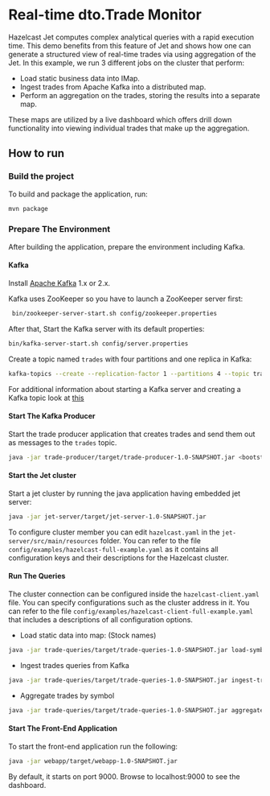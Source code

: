 # Real-time dto.Trade Monitor

Hazelcast Jet computes complex analytical queries with a rapid execution
time. This demo benefits from this feature of Jet and shows how one can generate a structured view of
real-time trades via using aggregation of the Jet. In this example, we
run 3 different jobs on the cluster that perform:

* Load static business data into IMap.
* Ingest trades from Apache Kafka into a distributed map.
* Perform an aggregation on the trades, storing the results into a
  separate map.

These maps are utilized by a live dashboard which offers drill down
functionality into viewing individual trades that make up the
aggregation.

## How to run

### Build the project

To build and package the application, run:

```bash
mvn package
```

### Prepare The Environment

After building the application, prepare the environment including Kafka.

#### Kafka

Install [Apache Kafka](https://kafka.apache.org/) 1.x or 2.x.

Kafka uses ZooKeeper so you have to launch a ZooKeeper server first:

```bash
 bin/zookeeper-server-start.sh config/zookeeper.properties
```

After that, Start the Kafka server with its default properties:

```bash
bin/kafka-server-start.sh config/server.properties
```

Create a topic named `trades` with four partitions and one replica in Kafka:

```bash
kafka-topics --create --replication-factor 1 --partitions 4 --topic trades --bootstrap-server localhost:9092
```

For additional information about starting a Kafka server and creating a
Kafka topic look at [this](https://kafka.apache.org/quickstart)

#### Start The Kafka Producer

Start the trade producer application that creates trades and send them out as messages to the `trades` topic.

```bash
java -jar trade-producer/target/trade-producer-1.0-SNAPSHOT.jar <bootstrap servers> <trades per sec>
```

#### Start the Jet cluster

Start a jet cluster by running the java application having embedded jet server:

```bash
java -jar jet-server/target/jet-server-1.0-SNAPSHOT.jar
```

To configure cluster member you can edit `hazelcast.yaml` in the
`jet-server/src/main/resources` folder. You can refer to the file
`config/examples/hazelcast-full-example.yaml` as it contains all
configuration keys and their descriptions for the Hazelcast cluster.

#### Run The Queries

The cluster connection can be configured inside the
`hazelcast-client.yaml` file. You can specify configurations such as the
cluster address in it. You can refer to the file
`config/examples/hazelcast-client-full-example.yaml` that includes a
descriptions of all configuration options.

* Load static data into map: (Stock names)

```bash
java -jar trade-queries/target/trade-queries-1.0-SNAPSHOT.jar load-symbols
```

* Ingest trades queries from Kafka

```bash
java -jar trade-queries/target/trade-queries-1.0-SNAPSHOT.jar ingest-trades <bootstrap servers>
```

* Aggregate trades by symbol

```bash
java -jar trade-queries/target/trade-queries-1.0-SNAPSHOT.jar aggregate-query <bootstrap servers>
```

#### Start The Front-End Application

To start the front-end application run the following:

```bash
java -jar webapp/target/webapp-1.0-SNAPSHOT.jar
```

By default, it starts on port 9000.
Browse to localhost:9000 to see the dashboard.
